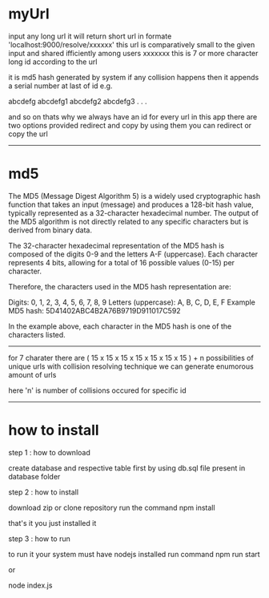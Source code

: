 # myUrl
input any long url it will return short url in formate 'localhost:9000/resolve/xxxxxx'
this url is comparatively small to the given input and shared ifficiently among users
xxxxxxx this is 7 or more character long id according to the url 

it is md5 hash generated by system if any collision happens then it appends a serial number at last of id
e.g.

abcdefg
abcdefg1
abcdefg2
abcdefg3
.
.
.

and so on thats why we always have an id for every url
in this app there are two options provided redirect and copy by using them you can redirect or copy the url

___________________________________________________________________

# md5

The MD5 (Message Digest Algorithm 5) is a widely used cryptographic hash function that takes an input (message) and produces a 128-bit hash value, typically represented as a 32-character hexadecimal number. The output of the MD5 algorithm is not directly related to any specific characters but is derived from binary data.

The 32-character hexadecimal representation of the MD5 hash is composed of the digits 0-9 and the letters A-F (uppercase). Each character represents 4 bits, allowing for a total of 16 possible values (0-15) per character.

Therefore, the characters used in the MD5 hash representation are:

Digits: 0, 1, 2, 3, 4, 5, 6, 7, 8, 9
Letters (uppercase): A, B, C, D, E, F
Example MD5 hash: 5D41402ABC4B2A76B9719D911017C592

In the example above, each character in the MD5 hash is one of the characters listed.
___________________________________________________________________

for 7 charater there are ( 15 x 15 x 15 x 15 x 15 x 15 x 15 ) + n possibilities of unique urls with collision resolving technique we can generate enumorous amount
of urls 

here 'n' is number of collisions occured for specific id


_______________________________

# how to install

step 1 : how to download

  create database and respective table first by using db.sql file present in database folder

step 2 : how to install

  download zip or clone repository run the command
  npm install

  that's it you just installed it

step 3 : how to run

  to run it your system must have nodejs installed run command
  npm run start

  or

  node index.js
  
  
